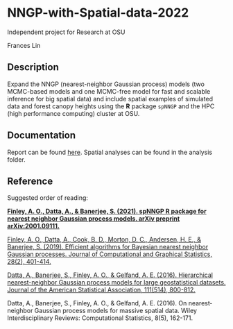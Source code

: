 # NNGP-with-Spatial-data-2022
Independent project for Research at OSU

Frances Lin

## Description 

Expand the NNGP (nearest-neighbor Gaussian process) models (two MCMC-based models and one MCMC-free model for fast and scalable inference for big spatial data) and include spatial examples of simulated data and forest canopy heights using the **R** package `spNNGP` and the HPC (high performance computing) cluster at OSU. 


## Documentation

Report can be found [here](https://github.com/franceslinyc/NNGP-with-Spatial-data-2022/blob/main/reporting/Lin_NNGP.pdf). Spatial analyses can be found in the analysis folder.


## Reference 

Suggested order of reading:

**[Finley, A. O., Datta, A., & Banerjee, S. (2021). spNNGP R package for nearest neighbor Gaussian process models. arXiv preprint arXiv:2001.09111.](https://arxiv.org/pdf/2001.09111.pdf)**

[Finley, A. O., Datta, A., Cook, B. D., Morton, D. C., Andersen, H. E., & Banerjee, S. (2019). Efficient algorithms for Bayesian nearest neighbor Gaussian processes. Journal of Computational and Graphical Statistics, 28(2), 401-414.](https://www.tandfonline.com/doi/pdf/10.1080/10618600.2018.1537924?casa_token=e1zdEo4SFaMAAAAA:1T8cnBqo1e1JygQJ7JEQtilnnlgWJ5JWKaC6PxhPt3ihdKBa47MWCOr0HhMIXhJVHXB08qGPfmDH)

[Datta, A., Banerjee, S., Finley, A. O., & Gelfand, A. E. (2016). Hierarchical nearest-neighbor Gaussian process models for large geostatistical datasets. Journal of the American Statistical Association, 111(514), 800-812.](https://www.tandfonline.com/doi/pdf/10.1080/01621459.2015.1044091?casa_token=0YOH387RhS0AAAAA:_-Jx4-It1wTYjPK5LTcblA8uJ6gwTnFxpmMat3vbyzgGnQMxnWoR3yjDDN0SdpSF8JV2y8m_ATNo)

Datta, A., Banerjee, S., Finley, A. O., & Gelfand, A. E. (2016). On nearest‐neighbor Gaussian process models for massive spatial data. Wiley Interdisciplinary Reviews: Computational Statistics, 8(5), 162-171.



